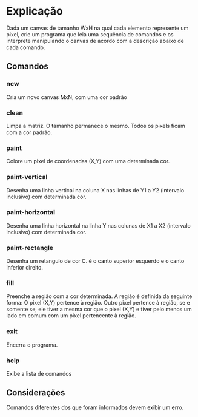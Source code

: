 # Explicação

Dada um canvas de tamanho WxH na qual cada elemento represente um pixel, crie
um programa que leia uma sequência de comandos e os interprete manipulando o canvas de acordo com a descrição abaixo de cada comando.

## Comandos

### new <largura> <altura> <cor>
Cria um novo canvas MxN, com uma cor padrão

### clean
Limpa a matriz. O tamanho permanece o mesmo. Todos os pixels ficam com a cor padrão.

### paint <x> <y> <cor>
Colore um pixel de coordenadas (X,Y) com uma determinada cor.

### paint-vertical <coluna> <linhaInicial> <linhaFinal> <cor>
Desenha uma linha vertical na coluna X nas linhas de Y1 a Y2 (intervalo
inclusivo) com determinada cor.

### paint-horizontal <linha> <colunaInicial> <colunaFinal> <cor>
Desenha uma linha horizontal na linha Y nas colunas de X1 a X2 (intervalo
inclusivo) com determinada cor.

### paint-rectangle <linhaInicial> <colunaInicial> <linhaFinal> <colunaFinal> <cor>
Desenha um retangulo de cor C. <linhaInicial> <colunaInicial> é o canto superior esquerdo e <linhaFinal> <colunaFinal> o
canto inferior direito.

### fill <linha> <coluna> <cor>
Preenche a região com a cor determinada. A região é definida da seguinte forma:
O pixel (X,Y) pertence à região. Outro pixel pertence à região, se e somente se,
ele tiver a mesma cor que o pixel (X,Y) e tiver pelo menos um lado em comum com
um pixel pertencente à região.

### exit
Encerra o programa.

### help
Exibe a lista de comandos

## Considerações
Comandos diferentes dos que foram informados devem exibir um erro.



